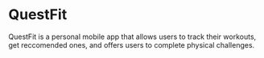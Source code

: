 # QuestFit
QuestFit is a personal mobile app that allows users to track their workouts, get reccomended ones, and offers users to complete physical challenges.
